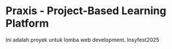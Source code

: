 
# Praxis - Project-Based Learning Platform

Ini adalah proyek untuk lomba web development.
Insyfest2025
